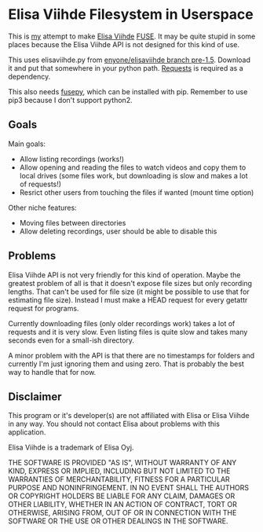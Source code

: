 Elisa Viihde Filesystem in Userspace
====================================

This is [my](https://github.com/Tomin1/) attempt to make [Elisa
Viihde](https://elisaviihde.fi/) [FUSE](https://github.com/libfuse/libfuse).
It may be quite stupid in some places because the Elisa Viihde API is not
designed for this kind of use.

This uses elisaviihde.py from [enyone/elisaviihde branch
pre-1.5](https://github.com/enyone/elisaviihde/tree/pre-1.5). Download it and
put that somewhere in your python path.
[Requests](http://docs.python-requests.org/) is required as a dependency.

This also needs [fusepy](https://github.com/terencehonles/fusepy/), which can
be installed with pip. Remember to use pip3 because I don't support python2.

Goals
-----
Main goals:
- Allow listing recordings (works!)
- Allow opening and reading the files to watch videos and copy them to local
  drives (some files work, but downloading is slow and makes a lot of requests!)
- Resrict other users from touching the files if wanted (mount time option)

Other niche features:
- Moving files between directories
- Allow deleting recordings, user should be able to disable this

Problems
--------
Elisa Viihde API is not very friendly for this kind of operation. Maybe the
greatest problem of all is that it doesn't expose file sizes but only recording
lengths. That can't be used for file size (it might be possible to use that for
estimating file size). Instead I must make a HEAD request for every getattr
request for programs.

Currently downloading files (only older recordings work) takes a lot of
requests and it is very slow. Even listing files is quite slow and takes many
seconds even for a small-ish directory.

A minor problem with the API is that there are no timestamps for folders and
currently I'm just ignoring them and using zero. That is probably the best way
to handle that for now.

Disclaimer
----------
This program or it's developer(s) are not affiliated with Elisa or Elisa Viihde
in any way. You should not contact Elisa about problems with this application.

Elisa Viihde is a trademark of Elisa Oyj.

THE SOFTWARE IS PROVIDED "AS IS", WITHOUT WARRANTY OF ANY KIND, EXPRESS OR
IMPLIED, INCLUDING BUT NOT LIMITED TO THE WARRANTIES OF MERCHANTABILITY,
FITNESS FOR A PARTICULAR PURPOSE AND NONINFRINGEMENT. IN NO EVENT SHALL THE
AUTHORS OR COPYRIGHT HOLDERS BE LIABLE FOR ANY CLAIM, DAMAGES OR OTHER
LIABILITY, WHETHER IN AN ACTION OF CONTRACT, TORT OR OTHERWISE, ARISING FROM,
OUT OF OR IN CONNECTION WITH THE SOFTWARE OR THE USE OR OTHER DEALINGS IN THE
SOFTWARE.
